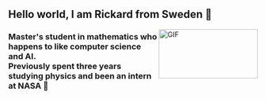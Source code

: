 ##  Hello world, I am Rickard from Sweden 👋

 <img align="right" alt="GIF" src="https://media.giphy.com/media/cRLhKFCmCfMFQmzHjd/giphy-downsized.gif" width="200" height="100" />

### Master's student in mathematics who happens to like computer science and AI. <br/> Previously spent three years studying physics and been an intern at NASA :rocket:  
<!--
**RickardKarl/RickardKarl** is a ✨ _special_ ✨ repository because its `README.md` (this file) appears on your GitHub profile.

Here are some ideas to get you started:

- 🔭 I’m currently working on ...
- 🌱 I’m currently learning ...
- 👯 I’m looking to collaborate on ...
- 🤔 I’m looking for help with ...
- 💬 Ask me about ...
- 📫 How to reach me: ...
- 😄 Pronouns: ...
- ⚡ Fun fact: ...
-->
